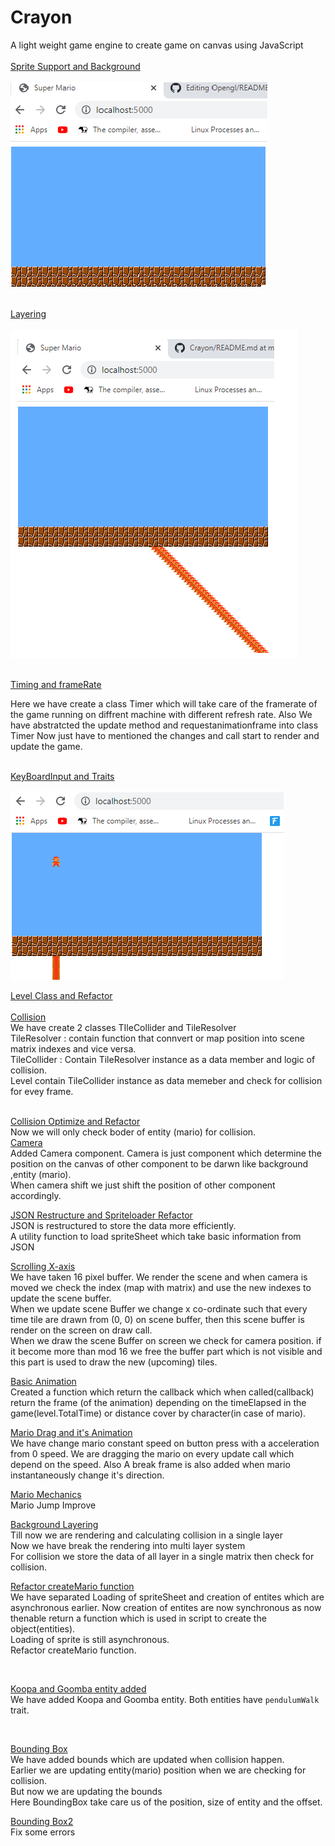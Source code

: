# Crayon
A light weight game engine to create game on canvas using JavaScript<br/><br/>
[Sprite Support and Background](../../tree/110f6e95ebf5794fc69feea9b39a933364996c95)<br/><br/>
<img src="https://github.com/devanshugarg1994/Crayon/blob/master/Docs/BG.png" />
<br/><br/>

[Layering](../../tree/a4c70cd1b39b82dec59546dbdc87d20db11e9a82)<br/><br/>
<img src="https://github.com/devanshugarg1994/Crayon/blob/master/Docs/Layers.png" />
<br/><br/>

[Timing and frameRate](../../tree/9ebc3e740c2b0caaf2c8c4a77d9b216667054de4)<br/>

Here we have create a class Timer which will take care of the framerate of the game running on diffrent machine with different refresh rate.
Also We have abstratcted the update method and requestanimationframe into class Timer
Now just have to mentioned the changes and call start to render and update the game.
<br><br>

[KeyBoardInput and Traits](../../tree/dc47bebf8f5c80a7fe9dcc11da0c15f9606eb00b)<br/>

<img src="https://github.com/devanshugarg1994/Crayon/blob/master/Docs/Jump.png" /><br/>

[Level Class and Refactor](../../tree/381677ed31d640e866c48e87033de39ada91bea0)<br/><br/>
[Collision](../../tree/7aafc822ed6fb121f1826c04ebb6471471babd44)<br/>
We have create 2 classes TIleCollider and TileResolver <br/>
TileResolver : contain function that connvert or map position into scene matrix indexes and vice versa.<br/>
TileCollider : Contain TileResolver instance as a data member and logic of collision.<br/>
Level contain TileCollider instance as data memeber and check for collision for evey frame.<br/><br/>

[Collision Optimize and Refactor](../../tree/66d6b24860ad27d7126ef365be8e5cd99cdb376f)<br/>
Now we will only check boder of entity (mario) for collision.<br/>
[Camera](../../tree/98ef68f066d872b97e7ad9ec170ccd962e24024c)<br/>
Added Camera component. Camera is just component which determine the position on the canvas of other component to be darwn like background ,entity (mario). <br/>
When camera shift we just shift the position of other component accordingly.
<br/>

[JSON Restructure and Spriteloader Refactor](../../tree/b69ea8fe92bf7ed4a02c51fd53ebc86bb066ee76)<br/>
JSON is restructured to store the data more efficiently.<br/>
A utility function to load spriteSheet which take basic information from JSON
<br/>

[Scrolling X-axis](../../tree/d0bba6891d8b7ac9893ffc4578d2d2403dff3712)<br/>
We have taken 16 pixel buffer. We render the scene and when camera is moved we check the index (map with matrix)
and use the new indexes to update the scene buffer.<br/>
When we update scene Buffer we change x co-ordinate such that every time tile are drawn from (0, 0) on scene buffer, then this scene buffer is render on the screen on draw call.<br/>
When we draw the scene Buffer on screen we check for camera position. if it become more than mod 16 we free the buffer part which is not visible and this part is used to draw the new (upcoming) tiles.
<br/>

[Basic Animation](../../tree/4d3e6beb220ff3ca9200a1d8d334ad77271ea850)<br/>
Created a function which return the callback which when called(callback) return the frame (of the animation)
depending on the timeElapsed in the game(level.TotalTime) or distance cover by character(in case of mario).
<br/>

[Mario Drag and it's Animation](../../tree/1e3a3fe47a37717ec50c077dec873d44f6657e4a)<br/>
We have change mario constant speed on button press with a acceleration from 0 speed. We are dragging the mario on every
update call which depend on the speed.
Also A break frame is also added when mario instantaneously change it's direction. 
<br/>

[Mario Mechanics](../../tree/61b297b11f3c11ca9f3bcbbb2031d263b8ffc767)<br/>
Mario Jump Improve
<br/>


[Background Layering](../../tree/e4d6b667fc14c7218fd43f5f5df1f0b69dd0604d)<br/>
Till now we are rendering and calculating collision in a single layer<br/>
Now we have break the rendering into multi layer system<br/>
For collision we store the data of all layer in a single matrix  then check for collision.
<br/>

[Refactor createMario function](../../tree/3cd71b470613691344dc6dd738ea767e81414df0)<br/>
We have separated
Loading of spriteSheet and creation of entites which are asynchronous earlier. Now creation of entites are now synchronous as now thenable return a function which is used in script to create the object(entities).<br/>
Loading of sprite is still asynchronous.<br/>
Refactor createMario function.

<br/>

[Koopa and Goomba entity added](../../tree/32ad405bc21571bf914ace36ebcd0779889804a8)<br/>
We have added Koopa and Goomba entity. Both entities have `pendulumWalk` trait.

<br/>


[Bounding Box](../../tree/260db2f60bc85874177477b60dee5f1deb445ec7)<br/>
We have added bounds which are updated when collision happen.<br/>
Earlier we are updating entity(mario) position when we are checking for collision.<br/>
But now we are updating the bounds<br/>
Here BoundingBox take care us of the position, size of entity and the offset. 
<br/>

[Bounding Box2](../../tree/6547a5ea3270cc80401e87dde7d4c7ef2ace6ef2)<br/>
Fix some errors
<br/>



